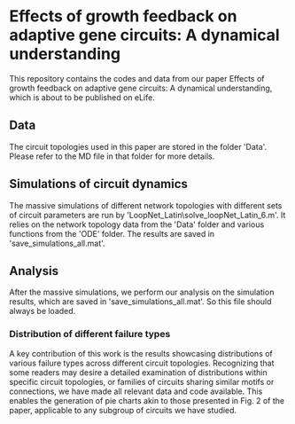 # Effects of growth feedback on adaptive gene circuits: A dynamical understanding

This repository contains the codes and data from our paper Effects of growth feedback on adaptive gene circuits: A dynamical understanding, which is about to be published on eLife.

## Data

The circuit topologies used in this paper are stored in the folder 'Data'. Please refer to the MD file in that folder for more details.

## Simulations of circuit dynamics

The massive simulations of different network topologies with different sets of circuit parameters are run by 'LoopNet_Latin\solve_loopNet_Latin_6.m'. It relies on the network topology data from the 'Data' folder and various functions from the 'ODE' folder. The results are saved in 'save_simulations_all.mat'.

## Analysis

After the massive simulations, we perform our analysis on the simulation results, which are saved in 'save_simulations_all.mat'. So this file should always be loaded.

### Distribution of different failure types

A key contribution of this work is the results showcasing distributions of various failure types across different circuit topologies. Recognizing that some readers may desire a detailed examination of distributions within specific circuit topologies, or families of circuits sharing similar motifs or connections, we have made all relevant data and code available. This enables the generation of pie charts akin to those presented in Fig. 2 of the paper, applicable to any subgroup of circuits we have studied.
